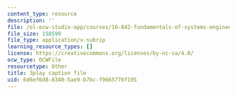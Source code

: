 ```yaml
---
content_type: resource
description: ''
file: /ol-ocw-studio-app/courses/16-842-fundamentals-of-systems-engineering-fall-2015/6d6ef6d883405ae9b7bcf9665776f195_b0VqqwHLqcI.vtt
file_size: 158599
file_type: application/x-subrip
learning_resource_types: []
license: https://creativecommons.org/licenses/by-nc-sa/4.0/
ocw_type: OCWFile
resourcetype: Other
title: 3play caption file
uid: 6d6ef6d8-8340-5ae9-b7bc-f9665776f195
---
```


